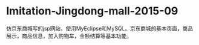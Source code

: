 # Imitation-Jingdong-mall-2015-09
仿京东商城写的jsp网站，使用MyEclipse和MySQL。京东商城的基本页面，商品展示，商品信息，加入购物车，金额结算等基本功能。
